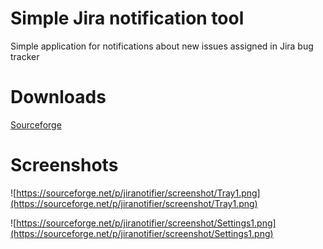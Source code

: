 # Simple Jira notification tool #

Simple application for notifications about new issues assigned in Jira bug tracker

# Downloads #

[Sourceforge](https://sourceforge.net/projects/jiranotifier/files)

# Screenshots #
![https://sourceforge.net/p/jiranotifier/screenshot/Tray1.png](https://sourceforge.net/p/jiranotifier/screenshot/Tray1.png)

![https://sourceforge.net/p/jiranotifier/screenshot/Settings1.png](https://sourceforge.net/p/jiranotifier/screenshot/Settings1.png)